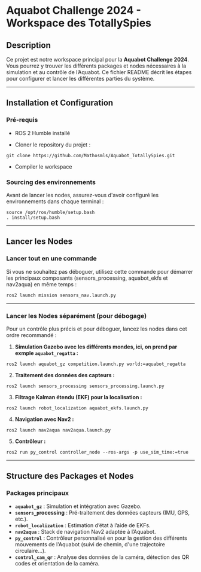 # Aquabot Challenge 2024 - Workspace des TotallySpies

## Description
Ce projet est notre workspace principal pour la **Aquabot Challenge 2024**. Vous pourrez y trouver les différents packages et nodes nécessaires à la simulation et au contrôle de l’Aquabot. Ce fichier README décrit les étapes pour configurer et lancer les différentes parties du système.

---

## Installation et Configuration
### Pré-requis
- ROS 2 Humble installé 

- Cloner le repository du projet :
```
git clone https://github.com/Mathosmls/Aquabot_TotallySpies.git
```

- Compiler le workspace


### Sourcing des environnements
Avant de lancer les nodes, assurez-vous d'avoir configuré les environnements dans chaque terminal :
```
source /opt/ros/humble/setup.bash 
. install/setup.bash
```

---

## Lancer les Nodes

### Lancer tout en une commande
Si vous ne souhaitez pas déboguer, utilisez cette commande pour démarrer les principaux composants (sensors_processing, aquabot_ekfs et nav2aqua) en même temps :
```
ros2 launch mission sensors_nav.launch.py
```

---

### Lancer les Nodes séparément (pour débogage)
Pour un contrôle plus précis et pour déboguer, lancez les nodes dans cet ordre recommandé :

1. **Simulation Gazebo avec les différents mondes, ici, on prend par exmple `aquabot_regatta` :**
```
ros2 launch aquabot_gz competition.launch.py world:=aquabot_regatta
```

2. **Traitement des données des capteurs :**
```
ros2 launch sensors_processing sensors_processing.launch.py
```

3. **Filtrage Kalman étendu (EKF) pour la localisation :**
```
ros2 launch robot_localization aquabot_ekfs.launch.py
```

4. **Navigation avec Nav2 :**
```
ros2 launch nav2aqua nav2aqua.launch.py
```

5. **Contrôleur :**
```
ros2 run py_control controller_node --ros-args -p use_sim_time:=true
```

---

## Structure des Packages et Nodes
### Packages principaux
- **`aquabot_gz`** : Simulation et intégration avec Gazebo.
- **`sensors_p`rocessing** : Pré-traitement des données capteurs (IMU, GPS, etc.).
- **`robot_localization`** : Estimation d’état à l’aide de EKFs.
- **`nav2aqua`** : Stack de navigation Nav2 adaptée à l’Aquabot.
- **`py_control`** : Contrôleur personnalisé en pour la gestion des différents mouvements de l'Aquabot (suivi de chemin, d'une trajectoire circulaire...).
- **`control_cam_qr`** : Analyse des données de la caméra, détection des QR codes et orientation de la caméra.

